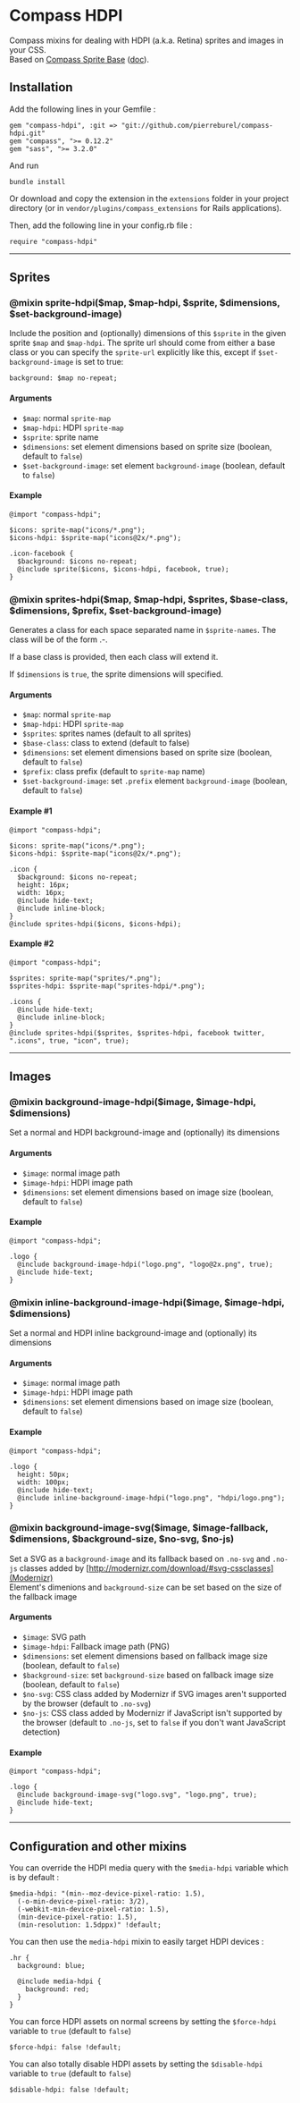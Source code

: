 # Compass HDPI

Compass mixins for dealing with HDPI (a.k.a. Retina) sprites and images in your CSS.  
Based on [Compass Sprite Base](https://github.com/chriseppstein/compass/blob/stable/frameworks/compass/stylesheets/compass/utilities/sprites/_base.scss) ([doc](http://compass-style.org/reference/compass/utilities/sprites/base/)).


## Installation

Add the following lines in your Gemfile :

    gem "compass-hdpi", :git => "git://github.com/pierreburel/compass-hdpi.git"
    gem "compass", ">= 0.12.2"
    gem "sass", ">= 3.2.0"

And run 

    bundle install

Or download and copy the extension in the `extensions` folder in your project directory (or in `vendor/plugins/compass_extensions` for Rails applications).  

Then, add the following line in your config.rb file :

    require "compass-hdpi"

---

## Sprites

### @mixin sprite-hdpi($map, $map-hdpi, $sprite, $dimensions, $set-background-image)

Include the position and (optionally) dimensions of this `$sprite` in the given sprite `$map` and `$map-hdpi`. The sprite url should come from either a base class or you can specify the `sprite-url` explicitly like this, except if `$set-background-image` is set to true:

    background: $map no-repeat;


#### Arguments

 - `$map`: normal `sprite-map` 
 - `$map-hdpi`: HDPI `sprite-map`
 - `$sprite`: sprite name
 - `$dimensions`: set element dimensions based on sprite size (boolean, default to `false`)
 - `$set-background-image`: set element `background-image` (boolean, default to `false`)


#### Example

    @import "compass-hdpi";

    $icons: sprite-map("icons/*.png");
    $icons-hdpi: $sprite-map("icons@2x/*.png");

    .icon-facebook {
      $background: $icons no-repeat;
      @include sprite($icons, $icons-hdpi, facebook, true);
    }


### @mixin sprites-hdpi($map, $map-hdpi, $sprites, $base-class, $dimensions, $prefix, $set-background-image)

Generates a class for each space separated name in `$sprite-names`.
The class will be of the form .<map-name>-<sprite-name>.

If a base class is provided, then each class will extend it.

If `$dimensions` is `true`, the sprite dimensions will specified.


#### Arguments

 - `$map`: normal `sprite-map` 
 - `$map-hdpi`: HDPI `sprite-map`
 - `$sprites`: sprites names (default to all sprites)
 - `$base-class`: class to extend (default to false)
 - `$dimensions`: set element dimensions based on sprite size (boolean, default to `false`)
 - `$prefix`: class prefix (default to `sprite-map` name)
 - `$set-background-image`: set `.prefix` element `background-image` (boolean, default to `false`)


#### Example #1

    @import "compass-hdpi";

    $icons: sprite-map("icons/*.png");
    $icons-hdpi: $sprite-map("icons@2x/*.png");

    .icon {
      $background: $icons no-repeat;
      height: 16px;
      width: 16px;
      @include hide-text;
      @include inline-block;
    }
    @include sprites-hdpi($icons, $icons-hdpi);


#### Example #2
    
    @import "compass-hdpi";

    $sprites: sprite-map("sprites/*.png");
    $sprites-hdpi: $sprite-map("sprites-hdpi/*.png");

    .icons {
      @include hide-text;
      @include inline-block;
    }
    @include sprites-hdpi($sprites, $sprites-hdpi, facebook twitter, ".icons", true, "icon", true);

---

## Images

### @mixin background-image-hdpi($image, $image-hdpi, $dimensions)

Set a normal and HDPI background-image and (optionally) its dimensions


#### Arguments

 - `$image`: normal image path
 - `$image-hdpi`: HDPI image path
 - `$dimensions`: set element dimensions based on image size (boolean, default to `false`)


#### Example

    @import "compass-hdpi";

    .logo {
      @include background-image-hdpi("logo.png", "logo@2x.png", true);
      @include hide-text;
    }


### @mixin inline-background-image-hdpi($image, $image-hdpi, $dimensions)

Set a normal and HDPI inline background-image and (optionally) its dimensions


#### Arguments

 - `$image`: normal image path
 - `$image-hdpi`: HDPI image path
 - `$dimensions`: set element dimensions based on image size (boolean, default to `false`)


#### Example

    @import "compass-hdpi";

    .logo {
      height: 50px;
      width: 100px;
      @include hide-text;
      @include inline-background-image-hdpi("logo.png", "hdpi/logo.png");
    }


### @mixin background-image-svg($image, $image-fallback, $dimensions, $background-size, $no-svg, $no-js)

Set a SVG as a `background-image` and its fallback based on `.no-svg` and `.no-js` classes added by [http://modernizr.com/download/#svg-cssclasses](Modernizr)  
Element's dimenions and `background-size` can be set based on the size of the fallback image


#### Arguments

 - `$image`: SVG path
 - `$image-hdpi`: Fallback image path (PNG)
 - `$dimensions`: set element dimensions based on fallback image size (boolean, default to `false`)
 - `$background-size`: set `background-size` based on fallback image size (boolean, default to `false`)
 - `$no-svg`: CSS class added by Modernizr if SVG images aren't supported by the browser (default to `.no-svg`)
 - `$no-js`: CSS class added by Modernizr if JavaScript isn't supported by the browser (default to `.no-js`, set to `false` if you don't want JavaScript detection)


#### Example

    @import "compass-hdpi";

    .logo {
      @include background-image-svg("logo.svg", "logo.png", true);
      @include hide-text;
    }

---

## Configuration and other mixins

You can override the HDPI media query with the `$media-hdpi` variable which is by default :

    $media-hdpi: "(min--moz-device-pixel-ratio: 1.5),
      (-o-min-device-pixel-ratio: 3/2),
      (-webkit-min-device-pixel-ratio: 1.5),
      (min-device-pixel-ratio: 1.5),
      (min-resolution: 1.5dppx)" !default;

You can then use the `media-hdpi` mixin to easily target HDPI devices :

    .hr {
      background: blue;

      @include media-hdpi {
        background: red;
      }
    }

You can force HDPI assets on normal screens by setting the `$force-hdpi` variable to `true` (default to `false`)

    $force-hdpi: false !default;

You can also totally disable HDPI assets by setting the `$disable-hdpi` variable to `true` (default to `false`)

    $disable-hdpi: false !default;